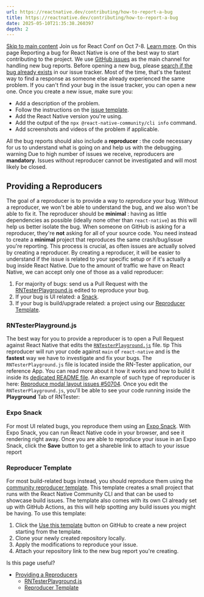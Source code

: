 ```yaml
---
url: https://reactnative.dev/contributing/how-to-report-a-bug
title: https://reactnative.dev/contributing/how-to-report-a-bug
date: 2025-05-10T21:35:38.260397
depth: 2
---
```


[Skip to main content](https://reactnative.dev/contributing/how-to-report-a-bug#__docusaurus_skipToContent_fallback)
Join us for React Conf on Oct 7-8. [Learn more](https://conf.react.dev).
On this page
Reporting a bug for React Native is one of the best way to start contributing to the project. We use [GitHub issues](https://github.com/facebook/react-native/issues) as the main channel for handling new bug reports.
Before opening a new bug, please [search if the bug already exists](https://github.com/facebook/react-native/issues?q=sort%3Aupdated-desc%20is%3Aissue) in our issue tracker. Most of the time, that's the fastest way to find a response as someone else already experienced the same problem.
If you can't find your bug in the issue tracker, you can open a new one. Once you create a new issue, make sure you:
  * Add a description of the problem.
  * Follow the instructions on the [issue template](https://github.com/facebook/react-native/issues/new?template=bug_report.yml).
  * Add the React Native version you're using.
  * Add the output of the `npx @react-native-community/cli info` command.
  * Add screenshots and videos of the problem if applicable.


All the bug reports should also include a **reproducer** : the code necessary for us to understand what is going on and help us with the debugging.
warning
Due to high number of issues we receive, reproducers are **mandatory**. Issues without reproducer cannot be investigated and will most likely be closed.
## Providing a Reproducers[​](https://reactnative.dev/contributing/how-to-report-a-bug#providing-a-reproducers "Direct link to Providing a Reproducers")
The goal of a reproducer is to provide a way to _reproduce_ your bug. Without a reproducer, we won't be able to understand the bug, and we also won't be able to fix it.
The reproducer should be **minimal** : having as little dependencies as possible (ideally none other than `react-native`) as this will help us better isolate the bug. When someone on GitHub is asking for a reproducer, they're **not** asking for all of your source code.
You need instead to create a **minimal** project that reproduces the same crash/bug/issue you're reporting.
This process is crucial, as often issues are actually solved by creating a reproducer. By creating a reproducer, it will be easier to understand if the issue is related to your specific setup or if it's actually a bug inside React Native.
Due to the amount of traffic we have on React Native, we can accept only one of those as a valid reproducer:
  1. For majority of bugs: send us a Pull Request with the [RNTesterPlayground.js](https://github.com/facebook/react-native/blob/main/packages/rn-tester/js/examples/Playground/RNTesterPlayground.js) edited to reproduce your bug.
  2. If your bug is UI related: a [Snack](https://snack.expo.dev).
  3. If your bug is build/upgrade related: a project using our [Reproducer Template](https://github.com/react-native-community/reproducer-react-native/generate).


### RNTesterPlayground.js[​](https://reactnative.dev/contributing/how-to-report-a-bug#rntesterplaygroundjs "Direct link to RNTesterPlayground.js")
The best way for you to provide a reproducer is to open a Pull Request against React Native that edits the [`RNTesterPlayground.js`](https://github.com/facebook/react-native/blob/main/packages/rn-tester/js/examples/Playground/RNTesterPlayground.js) file.
tip
This reproducer will run your code against `main` of `react-native` and is the **fastest** way we have to investigate and fix your bugs.
The `RNTesterPlayground.js` file is located inside the RN-Tester application, our reference App. You can read more about it how it works and how to build it inside its [dedicated README file](https://github.com/facebook/react-native/blob/main/packages/rn-tester/README.md).
An example of such type of reproducer is here: [Reproduce modal layout issues #50704](https://github.com/facebook/react-native/pull/50704/).
Once you edit the `RNTesterPlayground.js`, you'll be able to see your code running inside the **Playground** Tab of RNTester:
### Expo Snack[​](https://reactnative.dev/contributing/how-to-report-a-bug#expo-snack "Direct link to Expo Snack")
For most UI related bugs, you reproduce them using an [Expo Snack](https://snack.expo.dev/).
With Expo Snack, you can run React Native code in your browser, and see it rendering right away.
Once you are able to reproduce your issue in an Expo Snack, click the **Save** button to get a shareble link to attach to your issue report
### Reproducer Template[​](https://reactnative.dev/contributing/how-to-report-a-bug#reproducer-template "Direct link to Reproducer Template")
For most build-related bugs instead, you should reproduce them using the [community reproducer template](https://github.com/react-native-community/reproducer-react-native).
This template creates a small project that runs with the React Native Community CLI and that can be used to showcase build issues.
The template also comes with its own CI already set up with GitHub Actions, as this will help spotting any build issues you might be having.
To use this template:
  1. Click the [Use this template](https://github.com/new?template_name=reproducer-react-native&template_owner=react-native-community) button on GitHub to create a new project starting from the template.
  2. Clone your newly created repository locally.
  3. Apply the modifications to reproduce your issue.
  4. Attach your repository link to the new bug report you're creating.


Is this page useful?
  * [Providing a Reproducers](https://reactnative.dev/contributing/how-to-report-a-bug#providing-a-reproducers)
    * [RNTesterPlayground.js](https://reactnative.dev/contributing/how-to-report-a-bug#rntesterplaygroundjs)
    * [Reproducer Template](https://reactnative.dev/contributing/how-to-report-a-bug#reproducer-template)



